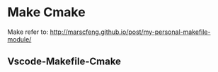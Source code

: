 # Make Cmake



Make refer to: http://marscfeng.github.io/post/my-personal-makefile-module/

## Vscode-Makefile-Cmake
